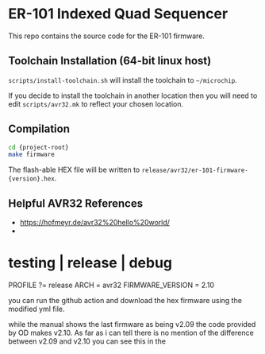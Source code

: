 # ER-101 Indexed Quad Sequencer

This repo contains the source code for the ER-101 firmware.

## Toolchain Installation (64-bit linux host)

`scripts/install-toolchain.sh` will install the toolchain to `~/microchip`. 

If you decide to install the toolchain in another location then you will need to edit `scripts/avr32.mk` to reflect your chosen location.

## Compilation

```bash
cd {project-root}
make firmware
```

The flash-able HEX file will be written to `release/avr32/er-101-firmware-{version}.hex`.

## Helpful AVR32 References

* https://hofmeyr.de/avr32%20hello%20world/
* 

# testing | release | debug
PROFILE ?= release
ARCH = avr32
FIRMWARE_VERSION = 2.10

you can run the github action and download the hex firmware using the modified yml file. 

while the manual shows the last firmware as being v2.09 the code  provided by OD makes v2.10. As far as i can tell there is no mention of the difference between v2.09 and v2.10 you can see this in the 
